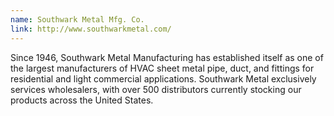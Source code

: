 ```yaml
---
name: Southwark Metal Mfg. Co.
link: http://www.southwarkmetal.com/
---
```

Since 1946, Southwark Metal Manufacturing has established itself as one of the largest manufacturers of HVAC sheet metal pipe, duct, and fittings for residential and light commercial applications. Southwark Metal exclusively services wholesalers, with over 500 distributors currently stocking our products across the United States.